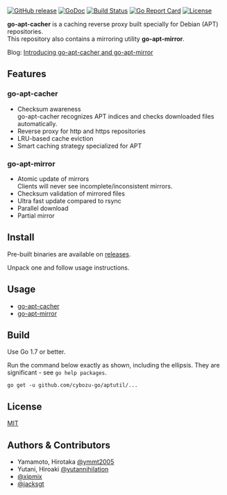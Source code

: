 [![GitHub release](https://img.shields.io/github/release/cybozu-go/aptutil.svg?maxAge=60)][releases]
[![GoDoc](https://godoc.org/github.com/cybozu-go/aptutil?status.svg)][godoc]
[![Build Status](https://travis-ci.org/cybozu-go/aptutil.svg?branch=master)](https://travis-ci.org/cybozu-go/aptutil)
[![Go Report Card](https://goreportcard.com/badge/github.com/cybozu-go/aptutil)](https://goreportcard.com/report/github.com/cybozu-go/aptutil)
[![License](https://img.shields.io/github/license/cybozu-go/aptutil.svg?maxAge=2592000)](LICENSE)

**go-apt-cacher** is a caching reverse proxy built specially for Debian (APT) repositories.  
This repository also contains a mirroring utility **go-apt-mirror**.

Blog: [Introducing go-apt-cacher and go-apt-mirror](http://ymmt2005.hatenablog.com/entry/2016/07/19/Introducing_go-apt-cacher_and_go-apt-mirror)

Features
--------

### go-apt-cacher

* Checksum awareness  
  go-apt-cacher recognizes APT indices and checks downloaded files automatically.
* Reverse proxy for http and https repositories
* LRU-based cache eviction
* Smart caching strategy specialized for APT

### go-apt-mirror

* Atomic update of mirrors  
    Clients will never see incomplete/inconsistent mirrors.
* Checksum validation of mirrored files
* Ultra fast update compared to rsync
* Parallel download
* Partial mirror

Install
-------

Pre-built binaries are available on [releases][].

Unpack one and follow usage instructions.

Usage
-----

* [go-apt-cacher](cmd/go-apt-cacher/USAGE.md)
* [go-apt-mirror](cmd/go-apt-mirror/USAGE.md)


Build
-----

Use Go 1.7 or better.

Run the command below exactly as shown, including the ellipsis.
They are significant - see `go help packages`.

```
go get -u github.com/cybozu-go/aptutil/...
```

License
-------

[MIT][]

Authors & Contributors
----------------------

* Yamamoto, Hirotaka [@ymmt2005](https://github.com/ymmt2005)
* Yutani, Hiroaki [@yutannihilation](https://github.com/yutannihilation)
* [@xipmix](https://github.com/xipmix)
* [@jacksgt](https://github.com/jacksgt)

[releases]: https://github.com/cybozu-go/aptutil/releases
[godoc]: https://godoc.org/github.com/cybozu-go/aptutil
[MIT]: https://opensource.org/licenses/MIT
